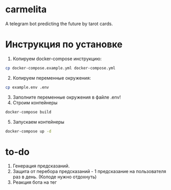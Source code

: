 # carmelita
A telegram bot predicting the future by tarot cards.

# Инструкция по установке
1. Копируем docker-compose инструкцию:
```bash
cp docker-compose.example.yml docker-compose.yml
```
2. Копируем переменные окружения:
```bash
cp example.env .env
```
3. Заполните переменные окружения в файле .env!
4. Строим контейнеры
```bash
docker-compose build
```
5. Запускаем контейнеры
```bash
docker-compose up -d
```


# to-do
1. Генерация предсказаний.
2. Защита от перебора предсказаний - 1 предсказание на пользователя раз в день. (Колоде нужно отдохнуть)
3. Реакция бота на тег